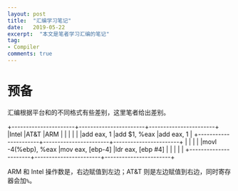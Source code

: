 ```yaml
---
layout: post
title:  "汇编学习笔记"
date:   2019-05-22
excerpt:  "本文是笔者学习汇编的笔记"
tag:
- Compiler
comments: true
---
```


# 预备

汇编根据平台和的不同格式有些差别，这里笔者给出差别。

+----------------------+-----------------------+-----------------------+
|Intel				   |AT&T                   |ARM                    |
|					   |                       |                       |
|add eax, 1			   |add $1, %eax           |add eax, 1             |
+----------------------+-----------------------+-----------------------+
|                      |                       |                       |
|movl -4(%ebp), %eax   |mov eax, [ebp-4] 	   |ldr eax, [ebp #4]      |
|                      |                       |                       |
+----------------------+-----------------------+-----------------------+

 ARM 和 Intel 操作数是，右边赋值到左边；AT&T 则是左边赋值到右边，同时寄存器会加`%`。


